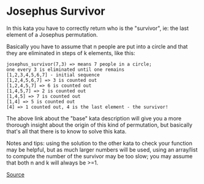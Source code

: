 # Josephus Survivor

In this kata you have to correctly return who is the "survivor", ie:
the last element of a Josephus permutation.

Basically you have to assume that n people are put into a circle and that
they are eliminated in steps of k elements, like this:

```text
josephus_survivor(7,3) => means 7 people in a circle;
one every 3 is eliminated until one remains
[1,2,3,4,5,6,7] - initial sequence
[1,2,4,5,6,7] => 3 is counted out
[1,2,4,5,7] => 6 is counted out
[1,4,5,7] => 2 is counted out
[1,4,5] => 7 is counted out
[1,4] => 5 is counted out
[4] => 1 counted out, 4 is the last element - the survivor!
```

The above link about the "base" kata description will give you a more thorough
insight about the origin of this kind of permutation, but basically that's all
that there is to know to solve this kata.

Notes and tips: using the solution to the other kata to check your function may
be helpful, but as much larger numbers will be used, using an array/list to
compute the number of the survivor may be too slow; you may assume that both n
and k will always be >=1.

[Source](https://www.codewars.com/kata/555624b601231dc7a400017a/train/python)